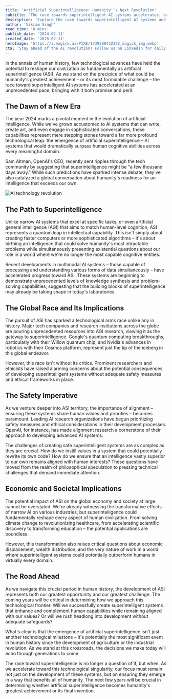 ```yaml
---
title: 'Artificial Superintelligence: Humanity''s Next Revolution'
subtitle: 'The race towards superintelligent AI systems accelerates, bringing both promise and peril'
description: 'Explore the race towards superintelligent AI systems and how it brings both promise and peril. This article delves into the advancements, challenges, and ethical considerations as humanity approaches a technological singularity that could reshape civilization.'
author: 'Vikram Singh'
read_time: '8 mins'
publish_date: '2024-02-11'
created_date: '2025-02-11'
heroImage: 'https://i.magick.ai/PIXE/1739300432392_magick_img.webp'
cta: 'Stay ahead of the AI revolution! Follow us on LinkedIn for daily updates on artificial superintelligence developments and expert insights into the future of technology.'
---
```


In the annals of human history, few technological advances have held the potential to reshape our civilization as fundamentally as artificial superintelligence (ASI). As we stand on the precipice of what could be humanity's greatest achievement – or its most formidable challenge – the race toward superintelligent AI systems has accelerated at an unprecedented pace, bringing with it both promise and peril.

## The Dawn of a New Era

The year 2024 marks a pivotal moment in the evolution of artificial intelligence. While we've grown accustomed to AI systems that can write, create art, and even engage in sophisticated conversations, these capabilities represent mere stepping stones toward a far more profound technological leap: the emergence of artificial superintelligence – AI systems that would dramatically surpass human cognitive abilities across every meaningful domain.

Sam Altman, OpenAI's CEO, recently sent ripples through the tech community by suggesting that superintelligence might be "a few thousand days away." While such predictions have sparked intense debate, they've also catalyzed a global conversation about humanity's readiness for an intelligence that exceeds our own.

![AI technology revolution](https://i.magick.ai/PIXE/1739300432392_magick_img.webp)

## The Path to Superintelligence

Unlike narrow AI systems that excel at specific tasks, or even artificial general intelligence (AGI) that aims to match human-level cognition, ASI represents a quantum leap in intellectual capability. This isn't simply about creating faster computers or more sophisticated algorithms – it's about birthing an intelligence that could solve humanity's most intractable problems while simultaneously presenting existential questions about our role in a world where we're no longer the most capable cognitive entities.

Recent developments in multimodal AI systems – those capable of processing and understanding various forms of data simultaneously – have accelerated progress toward ASI. These systems are beginning to demonstrate unprecedented levels of knowledge synthesis and problem-solving capabilities, suggesting that the building blocks of superintelligence may already be taking shape in today's laboratories.

## The Global Race and Its Implications

The pursuit of ASI has sparked a technological arms race unlike any in history. Major tech companies and research institutions across the globe are pouring unprecedented resources into AGI research, viewing it as the gateway to superintelligence. Google's quantum computing breakthroughs, particularly with their Willow quantum chip, and Nvidia's advances in robotics with their Cosmos platform, represent just the tip of the iceberg in this global endeavor.

However, this race isn't without its critics. Prominent researchers and ethicists have raised alarming concerns about the potential consequences of developing superintelligent systems without adequate safety measures and ethical frameworks in place.

## The Safety Imperative

As we venture deeper into ASI territory, the importance of alignment – ensuring these systems share human values and priorities – becomes paramount. Leading AI research organizations have begun prioritizing safety measures and ethical considerations in their development processes. OpenAI, for instance, has made alignment research a cornerstone of their approach to developing advanced AI systems.

The challenges of creating safe superintelligent systems are as complex as they are crucial. How do we instill values in a system that could potentially rewrite its own code? How do we ensure that an intelligence vastly superior to our own remains aligned with human interests? These questions have moved from the realm of philosophical speculation to pressing technical challenges that demand immediate attention.

## Economic and Societal Implications

The potential impact of ASI on the global economy and society at large cannot be overstated. We're already witnessing the transformative effects of narrow AI on various industries, but superintelligence could fundamentally reshape every aspect of human civilization. From solving climate change to revolutionizing healthcare, from accelerating scientific discovery to transforming education – the potential applications are boundless.

However, this transformation also raises critical questions about economic displacement, wealth distribution, and the very nature of work in a world where superintelligent systems could potentially outperform humans in virtually every domain.

## The Road Ahead

As we navigate this crucial period in human history, the development of ASI represents both our greatest opportunity and our greatest challenge. The coming years will be critical in determining how we approach this technological frontier. Will we successfully create superintelligent systems that enhance and complement human capabilities while remaining aligned with our values? Or will we rush headlong into development without adequate safeguards?

What's clear is that the emergence of artificial superintelligence isn't just another technological milestone – it's potentially the most significant event in human history since the development of agriculture or the industrial revolution. As we stand at this crossroads, the decisions we make today will echo through generations to come.

The race toward superintelligence is no longer a question of if, but when. As we accelerate toward this technological singularity, our focus must remain not just on the development of these systems, but on ensuring they emerge in a way that benefits all of humanity. The next few years will be crucial in determining whether artificial superintelligence becomes humanity's greatest achievement or its final invention.